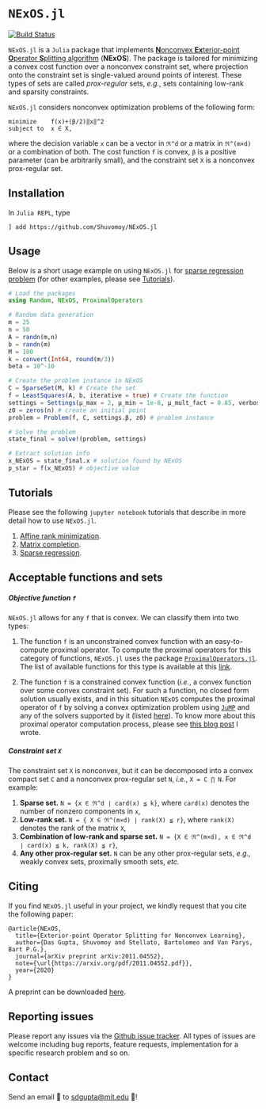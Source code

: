 # ```NExOS.jl```
[![Build Status](https://travis-ci.com/Shuvomoy/NExOS.jl.svg?branch=master)](https://travis-ci.com/Shuvomoy/NExOS.jl)

``NExOS.jl`` is a `Julia` package that implements [**N**onconvex **Ex**terior-point **O**perator **S**plitting algorithm](https://arxiv.org/abs/2011.04552) (**NExOS**). The package is tailored for minimizing a convex cost function over a nonconvex constraint set, where projection onto the constraint set is single-valued around points of interest. These types of sets are called *prox-regular* sets, *e.g.*, sets containing low-rank and sparsity constraints. 

``NExOS.jl`` considers nonconvex optimization problems of the following form:

```
minimize    f(x)+(β/2)‖x‖^2
subject to  x ∈ X,
```

where the decision variable `x` can be a vector in `ℜ^d` or a matrix in `ℜ^(m×d)` or a combination of both. The cost function `f` is convex, `β` is a positive parameter (can be arbitrarily small), and the constraint set `X` is a nonconvex prox-regular set. 

## Installation

In `Julia REPL`, type

```] add https://github.com/Shuvomoy/NExOS.jl```

## Usage

Below is a short usage example on using `NExOS.jl` for [sparse regression problem](https://nbviewer.jupyter.org/github/Shuvomoy/NExOS.jl/blob/master/tutorials/sparse_regression_using_NExOS.ipynb) (for other examples, please see [Tutorials](#Tutorials)). 

```julia
# Load the packages
using Random, NExOS, ProximalOperators

# Random data generation 
m = 25
n = 50
A = randn(m,n)
b = randn(m)
M = 100
k = convert(Int64, round(m/3))
beta = 10^-10

# Create the problem instance in NExOS
C = SparseSet(M, k) # Create the set
f = LeastSquares(A, b, iterative = true) # Create the function
settings = Settings(μ_max = 2, μ_min = 1e-8, μ_mult_fact = 0.85, verbose = false, freq = 250, γ_updt_rule = :adaptive, β = beta) # settings
z0 = zeros(n) # create an initial point
problem = Problem(f, C, settings.β, z0) # problem instance

# Solve the problem
state_final = solve!(problem, settings)

# Extract solution info
x_NExOS = state_final.x # solution found by NExOS
p_star = f(x_NExOS) # objective value
```

## Tutorials

Please see the following `jupyter notebook` tutorials that describe in more detail how to use `NExOS.jl`. 

1. [Affine rank minimization](https://nbviewer.jupyter.org/github/Shuvomoy/NExOS.jl/blob/master/tutorials/Affine%20rank%20minimization%20using%20NExOS.jl.ipynb).
2. [Matrix completion](https://nbviewer.jupyter.org/github/Shuvomoy/NExOS.jl/blob/master/tutorials/Matrix_completion_problem_NEXOS.ipynb).
3. [Sparse regression](https://nbviewer.jupyter.org/github/Shuvomoy/NExOS.jl/blob/master/tutorials/sparse_regression_using_NExOS.ipynb).

## Acceptable functions and sets

##### Objective function `f`
`NExOS.jl` allows for any `f` that is convex. We can classify them into two types:

1. The function `f` is an unconstrained convex function with an easy-to-compute proximal operator. To compute the proximal operators for this category of functions, `NExOS.jl` uses the package [`ProximalOperators.jl`](https://github.com/kul-forbes/ProximalOperators.jl). The list of available functions for this type is available at this [link](https://kul-forbes.github.io/ProximalOperators.jl/stable/functions/). 

2. The function `f` is a constrained convex function (*i.e.*, a convex function over some convex constraint set). For such a function, no closed form solution usually exists, and in this situation `NExOS` computes the proximal operator of `f` by solving a convex optimization problem using [`JuMP`](https://github.com/jump-dev/JuMP.jl)  and any of the solvers supported by it (listed [here](https://jump.dev/JuMP.jl/stable/installation/#Getting-Solvers-1)). To know more about this proximal operator computation process, please see [this blog post](https://shuvomoy.github.io/blog/programming/2020/09/08/proximal_operator_over_matrix.html) I wrote.

##### Constraint set `X`
The constraint set `X` is nonconvex, but it can be decomposed into a convex compact set `C` and a nonconvex prox-regular set `N`, *i.e.*, `X = C ⋂ N`. For example:

1. **Sparse set.**  `N = {x ∈ ℜ^d ∣ card(x) ≦ k}`, where `card(x)` denotes the number of nonzero components in `x`,
2. **Low-rank set.**  `N = { X ∈ ℜ^(m×d) ∣ rank(X) ≦ r}`, where `rank(X)` denotes the rank of the matrix `X`,
3. **Combination of low-rank and sparse set.**  `N = {X ∈ ℜ^(m×d), x ∈ ℜ^d ∣ card(x) ≦ k, rank(X) ≦ r}`,  
4. **Any other prox-regular set.**  `N` can be any other prox-regular sets, *e.g.,* weakly convex sets, proximally smooth sets, *etc.* 


## Citing
If you find `NExOS.jl` useful in your project, we kindly request that you cite the following paper:
```
@article{NExOS,
  title={Exterior-point Operator Splitting for Nonconvex Learning},
  author={Das Gupta, Shuvomoy and Stellato, Bartolomeo and Van Parys, Bart P.G.},
  journal={arXiv preprint arXiv:2011.04552},
  note={\url{https://arxiv.org/pdf/2011.04552.pdf}},
  year={2020}
}
```
A preprint can be downloaded [here](https://arxiv.org/pdf/2011.04552.pdf).

## Reporting issues
Please report any issues via the [Github issue tracker](https://github.com/Shuvomoy/NExOS.jl/issues). All types of issues are welcome including bug reports, feature requests, implementation for a specific research problem and so on.

## Contact
Send an email :email: to [sdgupta@mit.edu](mailto:sdgupta@mit.edu) :rocket:!	


